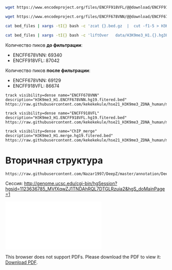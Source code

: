 ```bash
wget https://www.encodeproject.org/files/ENCFF918VFL/@@download/ENCFF918VFL.bed.gz

wget https://www.encodeproject.org/files/ENCFF678VNN/@@download/ENCFF678VNN.bed.gz

cat bed_files | xargs -tI{} bash -c 'zcat {}.bed.gz  |  cut -f1-5 > H3K9me3_H1.{}.hg38.bed'

cat bed_files | xargs -tI{} bash -c 'liftOver   data/H3K9me3_H1.{}.hg38.bed   hg38ToHg19.over.chain.gz   H3K9me3_H1.{}.hg19.bed   H3K9me3_H1.{}.unmapped.bed'
```

Количество пиков **до фильтрации**:

* ENCFF678VNN: 69340
* ENCFF918VFL: 87042

Количество пиков **после фильтрации**:

* ENCFF678VNN: 69129
* ENCFF918VFL: 86674



```
track visibility=dense name="ENCFF678VNN"  description="H3K9me3_H1.ENCFF678VNN.hg19.fitered.bed"
https://raw.githubusercontent.com/kekekekule/hse21_H3K9me3_ZDNA_human/master/data/H3K9me3_H1.ENCFF678VNN.hg19.filtered.bed

track visibility=dense name="ENCFF918VFL"  description="H3K9me3_H1.ENCFF918VFL.hg19.fitered.bed"
https://raw.githubusercontent.com/kekekekule/hse21_H3K9me3_ZDNA_human/master/data/H3K9me3_H1.ENCFF918VFL.hg19.filtered.bed

track visibility=dense name="ChIP_merge"  description="H3K9me3_H1.merge.hg19.fitered.bed"
https://raw.githubusercontent.com/kekekekule/hse21_H3K9me3_ZDNA_human/master/data/H3K9me3_H1.merge.hg19.bed
```



# Вторичная структура

```
https://raw.githubusercontent.com/Nazar1997/DeepZ/master/annotation/DeepZ.bed
```

Сессия: http://genome.ucsc.edu/cgi-bin/hgSession?hgsid=1123636785_MVfXqwZJ1TNDAhRQL7DTGLRzuia2&hgS_doMainPage=1



<object data="images/len_hist.H3K9me3_H1.ENCFF678VNN.hg19.pdf" type="application/pdf" width="700px" height="700px">
<embed src="images/len_hist.H3K9me3_H1.ENCFF678VNN.hg19.pdf">
        <p>This browser does not support PDFs. Please download the PDF to view it: <a href="http://yoursite.com/the.pdf">Download PDF</a>.</p>
</embed>
</object>

